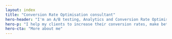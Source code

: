 ```yaml
---
layout: index
title: "Conversion Rate Optimisation consultant"
hero-header: "I'm an A/B testing, Analytics and Conversion Rate Optimisation consultant"
hero-p: "I help my clients to increase their conversion rates, make better decisions informed by data and delight their customers"
hero-cta: "More about me"
---
```

